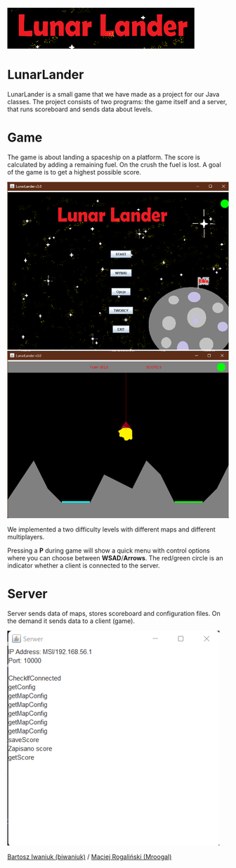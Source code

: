 ![LunarLander](https://github.com/Mroogal/LunarLander/blob/main/Photos/LunarLander.png?raw=true)
# LunarLander
LunarLander is a small game that we have made as a project for our Java classes. The project consists of two programs: the game itself and a server, that runs scoreboard and sends data about levels.

# Game
The game is about landing a spaceship on a platform. The score is calculated by adding a remaining fuel. On the crush the fuel is lost. A goal of the game is to get a highest possible score.

![Photo of main menu](https://github.com/Mroogal/LunarLander/blob/main/Photos/mainmenu.png?raw=true)
![Photo of game board](https://github.com/Mroogal/LunarLander/blob/main/Photos/game2.png?raw=true)

We implemented a two difficulty levels with different maps and different multiplayers.

Pressing a **P** during game will show a quick menu with control options where you can choose between **WSAD**/**Arrows**.
The red/green circle is an indicator whether a client is connected to the server.

# Server
Server sends data of maps, stores scoreboard and configuration files. On the demand it sends data to a client (game).

![Photo of server](https://github.com/Mroogal/LunarLander/blob/main/Photos/server.png?raw=true)

[Bartosz Iwaniuk (biwaniuk)](https://github.com/biwaniuk) /
[Maciej Rogaliński (Mroogal)](https://github.com/Mroogal)
